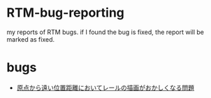 # RTM-bug-reporting
my reports of RTM bugs. if I found the bug is fixed, the report will be marked as fixed.

# bugs

- [原点から遠い位置距離においてレールの描画がおかしくなる問題](原点から遠い位置距離においてレールの描画がおかしくなる問題/README.md)
